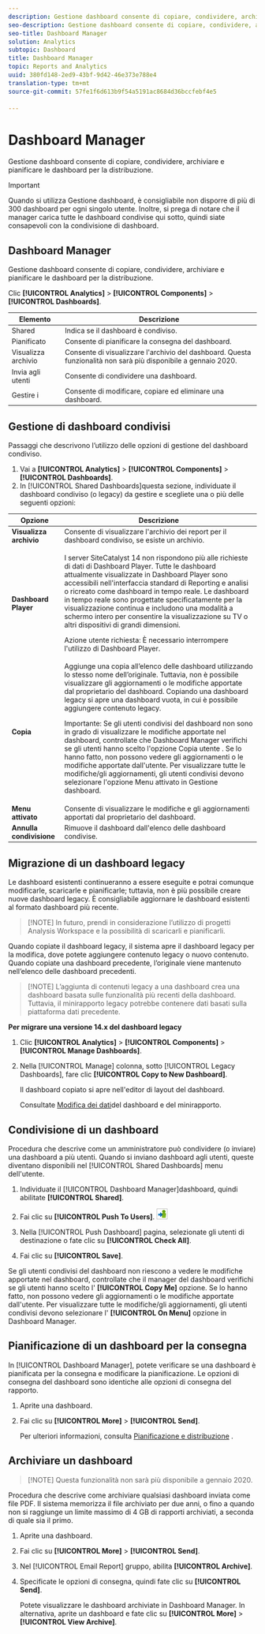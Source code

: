 ```yaml
---
description: Gestione dashboard consente di copiare, condividere, archiviare e pianificare le dashboard per la distribuzione.
seo-description: Gestione dashboard consente di copiare, condividere, archiviare e pianificare le dashboard per la distribuzione.
seo-title: Dashboard Manager
solution: Analytics
subtopic: Dashboard
title: Dashboard Manager
topic: Reports and Analytics
uuid: 380fd148-2ed9-43bf-9d42-46e373e788e4
translation-type: tm+mt
source-git-commit: 57fe1f6d613b9f54a5191ac8684d36bccfebf4e5

---
```



# Dashboard Manager

Gestione dashboard consente di copiare, condividere, archiviare e pianificare le dashboard per la distribuzione.

>[!IMPORTANT]
>
>Quando si utilizza Gestione dashboard, è consigliabile non disporre di più di 300 dashboard per ogni singolo utente. Inoltre, si prega di notare che il manager carica tutte le dashboard condivise qui sotto, quindi siate consapevoli con la condivisione di dashboard.

## Dashboard Manager

Gestione dashboard consente di copiare, condividere, archiviare e pianificare le dashboard per la distribuzione.

Clic **[!UICONTROL Analytics]** &gt; **[!UICONTROL Components]** &gt; **[!UICONTROL Dashboards]**.

| Elemento | Descrizione |
|--- |--- |
| Shared | Indica se il dashboard è condiviso. |
| Pianificato | Consente di pianificare la consegna del dashboard. |
| Visualizza archivio | Consente di visualizzare l'archivio del dashboard. Questa funzionalità non sarà più disponibile a gennaio 2020. |
| Invia agli utenti | Consente di condividere una dashboard. |
| Gestire i   | Consente di modificare, copiare ed eliminare una dashboard. |

## Gestione di dashboard condivisi

Passaggi che descrivono l’utilizzo delle opzioni di gestione del dashboard condiviso.

1. Vai a **[!UICONTROL Analytics]** &gt; **[!UICONTROL Components]** &gt; **[!UICONTROL Dashboards]**.
1. In [!UICONTROL Shared Dashboards]questa sezione, individuate il dashboard condiviso (o legacy) da gestire e scegliete una o più delle seguenti opzioni:

<table id="choicetable_857E0E816D63404683D4E24DC8D7FC69"> 
 <thead class="chhead sthead"> 
  <th class="choptionhd"> Opzione </th> 
  <th class="chdeschd"> Descrizione </th> 
 </thead> 
 <tr class="chrow strow"> 
  <td class="choption"><strong>Visualizza archivio</strong></td> 
  <td class="chdesc stentry"> Consente di visualizzare l'archivio dei report per il dashboard condiviso, se esiste un archivio. </td> 
 </tr> 
 <tr class="chrow strow"> 
  <td class="choption"><strong>Dashboard Player</strong></td> 
  <td class="chdesc stentry"> <p>I server SiteCatalyst 14 non rispondono più alle richieste di dati di Dashboard Player. Tutte le dashboard attualmente visualizzate in Dashboard Player sono accessibili nell'interfaccia standard di Reporting e analisi o ricreato come dashboard in tempo reale. Le dashboard in tempo reale sono progettate specificatamente per la visualizzazione continua e includono una modalità a schermo intero per consentire la visualizzazione su TV o altri dispositivi di grandi dimensioni. </p> <p>Azione utente richiesta: È necessario interrompere l'utilizzo di Dashboard Player. </p> </td> 
 </tr> 
 <tr class="chrow strow"> 
  <td class="choption"><strong>Copia</strong></td> 
  <td class="chdesc stentry"> Aggiunge una copia all’elenco delle dashboard utilizzando lo stesso nome dell’originale. Tuttavia, non è possibile visualizzare gli aggiornamenti o le modifiche apportate dal proprietario del dashboard. Copiando una dashboard legacy si apre una dashboard vuota, in cui è possibile aggiungere contenuto legacy. <p>Importante:  Se gli utenti condivisi del dashboard non sono in grado di visualizzare le modifiche apportate nel dashboard, controllate che Dashboard Manager verifichi se gli utenti hanno scelto l'opzione <span class="uicontrol"> Copia utente </span> . Se lo hanno fatto, non possono vedere gli aggiornamenti o le modifiche apportate dall'utente. Per visualizzare tutte le modifiche/gli aggiornamenti, gli utenti condivisi devono selezionare l'opzione <span class="uicontrol"> Menu attivato </span> in Gestione dashboard. </p> </td> 
 </tr> 
 <tr class="chrow strow"> 
  <td class="choption"><strong>Menu attivato</strong></td> 
  <td class="chdesc stentry"> Consente di visualizzare le modifiche e gli aggiornamenti apportati dal proprietario del dashboard. </td> 
 </tr> 
 <tr class="chrow strow"> 
  <td class="choption"><strong>Annulla condivisione</strong></td> 
  <td class="chdesc stentry"> Rimuove il dashboard dall'elenco delle dashboard condivise. </td> 
 </tr> 
</table>

## Migrazione di un dashboard legacy

Le dashboard esistenti continueranno a essere eseguite e potrai comunque modificarle, scaricarle e pianificarle; tuttavia, non è più possibile creare nuove dashboard legacy. È consigliabile aggiornare le dashboard esistenti al formato dashboard più recente.

> [!NOTE] In futuro, prendi in considerazione l’utilizzo di progetti [](https://marketing.adobe.com/resources/help/en_US/analytics/analysis-workspace/) Analysis Workspace e la possibilità di scaricarli e pianificarli.

Quando copiate il dashboard legacy, il sistema apre il dashboard legacy per la modifica, dove potete aggiungere contenuto legacy o nuovo contenuto. Quando copiate una dashboard precedente, l’originale viene mantenuto nell’elenco delle dashboard precedenti.

> [!NOTE] L’aggiunta di contenuti legacy a una dashboard crea una dashboard basata sulle funzionalità più recenti della dashboard. Tuttavia, il minirapporto legacy potrebbe contenere dati basati sulla piattaforma dati precedente.

**Per migrare una versione 14.x del dashboard legacy**

1. Clic **[!UICONTROL Analytics]** &gt; **[!UICONTROL Components]** &gt; **[!UICONTROL Manage Dashboards]**.
1. Nella [!UICONTROL Manage] colonna, sotto [!UICONTROL Legacy Dashboards], fare clic **[!UICONTROL Copy to New Dashboard]**.

   Il dashboard copiato si apre nell'editor di layout del dashboard.

   Consultate [Modifica dei dati](/help/analyze/reports-analytics/dashboard.md)del dashboard e del minirapporto.

## Condivisione di un dashboard

Procedura che descrive come un amministratore può condividere (o inviare) una dashboard a più utenti. Quando si inviano dashboard agli utenti, queste diventano disponibili nel [!UICONTROL Shared Dashboards] menu dell'utente.

1. Individuate il [!UICONTROL Dashboard Manager]dashboard, quindi abilitate **[!UICONTROL Shared]**.
1. Fai clic su **[!UICONTROL Push To Users]**.  ![](assets/push.png)

1. Nella [!UICONTROL Push Dashboard] pagina, selezionate gli utenti di destinazione o fate clic su **[!UICONTROL Check All]**.
1. Fai clic su **[!UICONTROL Save]**.

Se gli utenti condivisi del dashboard non riescono a vedere le modifiche apportate nel dashboard, controllate che il manager del dashboard verifichi se gli utenti hanno scelto l' **[!UICONTROL Copy Me]** opzione. Se lo hanno fatto, non possono vedere gli aggiornamenti o le modifiche apportate dall'utente. Per visualizzare tutte le modifiche/gli aggiornamenti, gli utenti condivisi devono selezionare l' **[!UICONTROL On Menu]** opzione in Dashboard Manager.

## Pianificazione di un dashboard per la consegna

In [!UICONTROL Dashboard Manager], potete verificare se una dashboard è pianificata per la consegna e modificare la pianificazione. Le opzioni di consegna del dashboard sono identiche alle opzioni di consegna del rapporto.

1. Aprite una dashboard.
1. Fai clic su **[!UICONTROL More]** &gt; **[!UICONTROL Send]**.

   Per ulteriori informazioni, consulta [Pianificazione e distribuzione](/help/analyze/reports-analytics/scheduling.md) .

## Archiviare un dashboard

> [!NOTE] Questa funzionalità non sarà più disponibile a gennaio 2020.

Procedura che descrive come archiviare qualsiasi dashboard inviata come file PDF. Il sistema memorizza il file archiviato per due anni, o fino a quando non si raggiunge un limite massimo di 4 GB di rapporti archiviati, a seconda di quale sia il primo.

1. Aprite una dashboard.
1. Fai clic su **[!UICONTROL More]** &gt; **[!UICONTROL Send]**.
1. Nel [!UICONTROL Email Report] gruppo, abilita **[!UICONTROL Archive]**.
1. Specificate le opzioni di consegna, quindi fate clic su **[!UICONTROL Send]**.

   Potete visualizzare le dashboard archiviate in Dashboard Manager. In alternativa, aprite un dashboard e fate clic su **[!UICONTROL More]** &gt; **[!UICONTROL View Archive]**.
